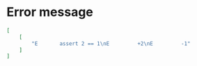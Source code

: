 # Error message

```json
[
    [
        "E       assert 2 == 1\nE         +2\nE         -1"
    ]
]
```
